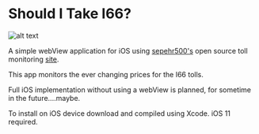 # Should I Take I66?

![alt text](https://i.imgur.com/YQxKRep.png)

A simple webView application for iOS using [sepehr500's](https://github.com/sepehr500) open source toll monitoring [site](https://github.com/sepehr500/i66tolls).

This app monitors the ever changing prices for the I66 tolls.

Full iOS implementation without using a webView is planned, for sometime in the future....maybe.

To install on iOS device download and compiled using Xcode. iOS 11 required.


